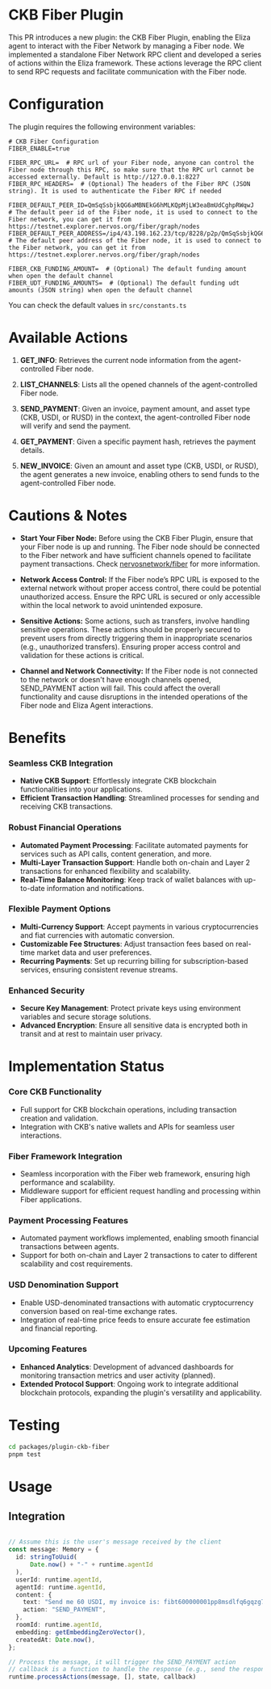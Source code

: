# CKB Fiber Plugin
This PR introduces a new plugin: the CKB Fiber Plugin, enabling the Eliza agent to interact with the Fiber Network by managing a Fiber node. We implemented a standalone Fiber Network RPC client and developed a series of actions within the Eliza framework. These actions leverage the RPC client to send RPC requests and facilitate communication with the Fiber node.

# Configuration
The plugin requires the following environment variables:
``` env
# CKB Fiber Configuration
FIBER_ENABLE=true

FIBER_RPC_URL=  # RPC url of your Fiber node, anyone can control the Fiber node through this RPC, so make sure that the RPC url cannot be accessed externally. Default is http://127.0.0.1:8227
FIBER_RPC_HEADERS=  # (Optional) The headers of the Fiber RPC (JSON string). It is used to authenticate the Fiber RPC if needed

FIBER_DEFAULT_PEER_ID=QmSqSsbjkQG6aMBNEkG6hMLKQpMjLW3eaBmUdCghpRWqwJ  # The default peer id of the Fiber node, it is used to connect to the Fiber network, you can get it from https://testnet.explorer.nervos.org/fiber/graph/nodes
FIBER_DEFAULT_PEER_ADDRESS=/ip4/43.198.162.23/tcp/8228/p2p/QmSqSsbjkQG6aMBNEkG6hMLKQpMjLW3eaBmUdCghpRWqwJ  # The default peer address of the Fiber node, it is used to connect to the Fiber network, you can get it from https://testnet.explorer.nervos.org/fiber/graph/nodes

FIBER_CKB_FUNDING_AMOUNT=  # (Optional) The default funding amount when open the default channel
FIBER_UDT_FUNDING_AMOUNTS=  # (Optional) The default funding udt amounts (JSON string) when open the default channel
```
You can check the default values in `src/constants.ts`

# Available Actions

1. **GET_INFO**: Retrieves the current node information from the agent-controlled Fiber node.

2. **LIST_CHANNELS**: Lists all the opened channels of the agent-controlled Fiber node.

3. **SEND_PAYMENT**: Given an invoice, payment amount, and asset type (CKB, USDI, or RUSD) in the context, the agent-controlled Fiber node will verify and send the payment.

4. **GET_PAYMENT**: Given a specific payment hash, retrieves the payment details.

5. **NEW_INVOICE**: Given an amount and asset type (CKB, USDI, or RUSD), the agent generates a new invoice, enabling others to send funds to the agent-controlled Fiber node.

# Cautions & Notes
- **Start Your Fiber Node:** Before using the CKB Fiber Plugin, ensure that your Fiber node is up and running. The Fiber node should be connected to the Fiber network and have sufficient channels opened to facilitate payment transactions. Check [nervosnetwork/fiber](https://github.com/nervosnetwork/fiber) for more information.

- **Network Access Control:** If the Fiber node’s RPC URL is exposed to the external network without proper access control, there could be potential unauthorized access. Ensure the RPC URL is secured or only accessible within the local network to avoid unintended exposure.

- **Sensitive Actions:** Some actions, such as transfers, involve handling sensitive operations. These actions should be properly secured to prevent users from directly triggering them in inappropriate scenarios (e.g., unauthorized transfers). Ensuring proper access control and validation for these actions is critical.

- **Channel and Network Connectivity:** If the Fiber node is not connected to the network or doesn't have enough channels opened, SEND_PAYMENT action will fail. This could affect the overall functionality and cause disruptions in the intended operations of the Fiber node and Eliza Agent interactions.

# Benefits

### Seamless CKB Integration

- **Native CKB Support**: Effortlessly integrate CKB blockchain functionalities into your applications.
- **Efficient Transaction Handling**: Streamlined processes for sending and receiving CKB transactions.

### Robust Financial Operations

- **Automated Payment Processing**: Facilitate automated payments for services such as API calls, content generation, and more.
- **Multi-Layer Transaction Support**: Handle both on-chain and Layer 2 transactions for enhanced flexibility and scalability.
- **Real-Time Balance Monitoring**: Keep track of wallet balances with up-to-date information and notifications.

### Flexible Payment Options

- **Multi-Currency Support**: Accept payments in various cryptocurrencies and fiat currencies with automatic conversion.
- **Customizable Fee Structures**: Adjust transaction fees based on real-time market data and user preferences.
- **Recurring Payments**: Set up recurring billing for subscription-based services, ensuring consistent revenue streams.

### Enhanced Security

- **Secure Key Management**: Protect private keys using environment variables and secure storage solutions.
- **Advanced Encryption**: Ensure all sensitive data is encrypted both in transit and at rest to maintain user privacy.

# Implementation Status

### Core CKB Functionality

- Full support for CKB blockchain operations, including transaction creation and validation.
- Integration with CKB's native wallets and APIs for seamless user interactions.

### Fiber Framework Integration

- Seamless incorporation with the Fiber web framework, ensuring high performance and scalability.
- Middleware support for efficient request handling and processing within Fiber applications.

### Payment Processing Features

- Automated payment workflows implemented, enabling smooth financial transactions between agents.
- Support for both on-chain and Layer 2 transactions to cater to different scalability and cost requirements.

### USD Denomination Support

- Enable USD-denominated transactions with automatic cryptocurrency conversion based on real-time exchange rates.
- Integration of real-time price feeds to ensure accurate fee estimation and financial reporting.

### Upcoming Features

- **Enhanced Analytics**: Development of advanced dashboards for monitoring transaction metrics and user activity (planned).
- **Extended Protocol Support**: Ongoing work to integrate additional blockchain protocols, expanding the plugin's versatility and applicability.

<!--
- [x] **Payment Actions:** Implement actions to send and receive payments using the Fiber Network.
- [ ] **Channel Management:** Implement actions to manage channels, including opening, closing, and updating channels.
- [ ] **CKB functionality:** Implement actions to interact with CKB, such as querying balances, sending CKB transactions, and managing UDTs.
- [ ] **Payment History:** Implement actions to retrieve payment history and details for the agent-controlled Fiber node.
- [ ] **Authorization and Access Control:** Because some actions involve sensitive operations, implementing proper authorization and access control mechanisms is essential.
-->

# Testing
``` bash
cd packages/plugin-ckb-fiber
pnpm test
```

# Usage

## Integration

``` typescript

// Assume this is the user's message received by the client
const message: Memory = {
  id: stringToUuid(
      Date.now() + "-" + runtime.agentId
  ),
  userId: runtime.agentId,
  agentId: runtime.agentId,
  content: {
    text: "Send me 60 USDI, my invoice is: fibt600000001pp8msdlfq6gqzg7dwfhddw3x46u2xydkgzm2e37kp6dr75yakkemrxjm67xjucccgj7hz46reg9m90gvax25pgfcrerysr67fesg34zzsu895nns8g78ua6x23f3w9xjyfzwht9grq5aa2vwaz0gaaxme6dqxfypk3g02753fc0a6e4e4jx7r982qv282mutcw8zzrx3y992av365sfv2pgpschnwn5wv3lglel8x96adqemcsp9j0l2rfue2rvp9yj60320wdewqj8aln2c3dh04s30nxg0hn0vufhdj8gkcvt5h4h8gfr02k8x6rnyulnlqgt5gqzmhkchn6tcqtgk0zkglgrl0wg8ede99gv204rgsqqjge9mq07u23f7vxfcdzpm57rt72359vp0yad9pkl5ttae44vxd5rzq09m2w8rc0ydryljywvgqj2gq0d",
    action: "SEND_PAYMENT",
  },
  roomId: runtime.agentId,
  embedding: getEmbeddingZeroVector(),
  createdAt: Date.now(),
};

// Process the message, it will trigger the SEND_PAYMENT action
// callback is a function to handle the response (e.g., send the response back to the user)
runtime.processActions(message, [], state, callback)

```
